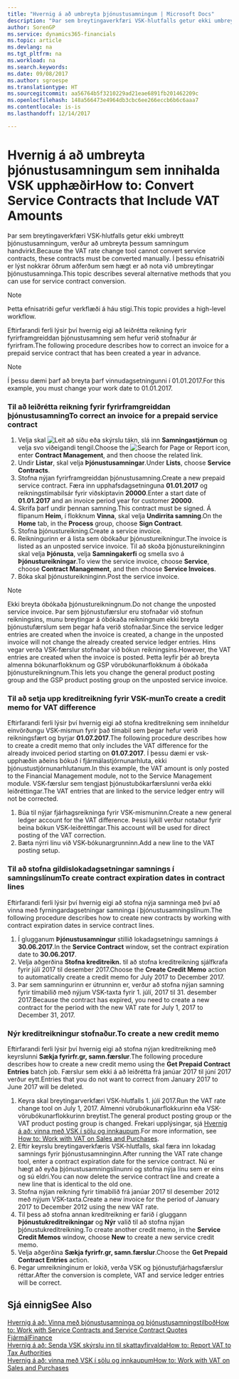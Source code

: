 ```yaml
---
title: "Hvernig á að umbreyta þjónustusamningum | Microsoft Docs"
description: "Þar sem breytingaverkfæri VSK-hlutfalls getur ekki umbreytt þjónustusamningum, verður að umbreyta þessum samningum handvirkt. Í þessu efnisatriði er lýst nokkrar öðrum aðferðum sem hægt er að nota við umbreytingar þjónustusamninga."
author: SorenGP
ms.service: dynamics365-financials
ms.topic: article
ms.devlang: na
ms.tgt_pltfrm: na
ms.workload: na
ms.search.keywords: 
ms.date: 09/08/2017
ms.author: sgroespe
ms.translationtype: HT
ms.sourcegitcommit: aa56764b5f3210229ad21eae6891fb201462209c
ms.openlocfilehash: 148a566473e4964db3cbc6ee266eccb6b6c6aaa7
ms.contentlocale: is-is
ms.lasthandoff: 12/14/2017

---
```

# <a name="how-to-convert-service-contracts-that-include-vat-amounts"></a><span data-ttu-id="ca69b-104">Hvernig á að umbreyta þjónustusamningum sem innihalda VSK upphæðir</span><span class="sxs-lookup"><span data-stu-id="ca69b-104">How to: Convert Service Contracts that Include VAT Amounts</span></span>
<span data-ttu-id="ca69b-105">Þar sem breytingaverkfæri VSK-hlutfalls getur ekki umbreytt þjónustusamningum, verður að umbreyta þessum samningum handvirkt.</span><span class="sxs-lookup"><span data-stu-id="ca69b-105">Because the VAT rate change tool cannot convert service contracts, these contracts must be converted manually.</span></span> <span data-ttu-id="ca69b-106">Í þessu efnisatriði er lýst nokkrar öðrum aðferðum sem hægt er að nota við umbreytingar þjónustusamninga.</span><span class="sxs-lookup"><span data-stu-id="ca69b-106">This topic describes several alternative methods that you can use for service contract conversion.</span></span>  

> [!NOTE]  
>  <span data-ttu-id="ca69b-107">Þetta efnisatriði gefur verkflæði á háu stigi.</span><span class="sxs-lookup"><span data-stu-id="ca69b-107">This topic provides a high-level workflow.</span></span>  

 <span data-ttu-id="ca69b-108">Eftirfarandi ferli lýsir því hvernig eigi að leiðrétta reikning fyrir fyrirframgreiddan þjónustusamning sem hefur verið stofnaður ár fyrirfram.</span><span class="sxs-lookup"><span data-stu-id="ca69b-108">The following procedure describes how to correct an invoice for a prepaid service contract that has been created a year in advance.</span></span>  

> [!NOTE]  
>  <span data-ttu-id="ca69b-109">Í þessu dæmi þarf að breyta þarf vinnudagsetningunni í 01.01.2017.</span><span class="sxs-lookup"><span data-stu-id="ca69b-109">For this example, you must change your work date to 01.01.2017.</span></span>  

### <a name="to-correct-an-invoice-for-a-prepaid-service-contract"></a><span data-ttu-id="ca69b-110">Til að leiðrétta reikning fyrir fyrirframgreiddan þjónustusamning</span><span class="sxs-lookup"><span data-stu-id="ca69b-110">To correct an invoice for a prepaid service contract</span></span>  
1. <span data-ttu-id="ca69b-111">Velja skal ![Leit að síðu eða skýrslu](media/ui-search/search_small.png "Leit að síðu eða skýrslu táknið") tákn, slá inn **Samningastjórnun** og velja svo viðeigandi tengil.</span><span class="sxs-lookup"><span data-stu-id="ca69b-111">Choose the ![Search for Page or Report](media/ui-search/search_small.png "Search for Page or Report icon") icon, enter **Contract Management**, and then choose the related link.</span></span>  
2. <span data-ttu-id="ca69b-112">Undir **Listar**, skal velja **Þjónustusamningar**.</span><span class="sxs-lookup"><span data-stu-id="ca69b-112">Under **Lists**, choose **Service Contracts**.</span></span>  
3. <span data-ttu-id="ca69b-113">Stofna nýjan fyrirframgreiddan þjónustusamning.</span><span class="sxs-lookup"><span data-stu-id="ca69b-113">Create a new prepaid service contract.</span></span> <span data-ttu-id="ca69b-114">Færa inn upphafsdagsetninguna **01.01.2017** og reikningstímabilsár fyrir viðskiptavin **20000**.</span><span class="sxs-lookup"><span data-stu-id="ca69b-114">Enter a start date of **01.01.2017** and an invoice period year for customer **20000**.</span></span>  
4. <span data-ttu-id="ca69b-115">Skrifa þarf undir þennan samning.</span><span class="sxs-lookup"><span data-stu-id="ca69b-115">This contract must be signed.</span></span> <span data-ttu-id="ca69b-116">Á flipanum **Heim**, í flokknum **Vinna**, skal velja **Undirrita samning**.</span><span class="sxs-lookup"><span data-stu-id="ca69b-116">On the **Home** tab, in the **Process** group, choose **Sign Contract**.</span></span>  
5. <span data-ttu-id="ca69b-117">Stofna þjónustureikning.</span><span class="sxs-lookup"><span data-stu-id="ca69b-117">Create a service invoice.</span></span>
6. <span data-ttu-id="ca69b-118">Reikningurinn er á lista sem óbókaður þjónustureikningur.</span><span class="sxs-lookup"><span data-stu-id="ca69b-118">The invoice is listed as an unposted service invoice.</span></span> <span data-ttu-id="ca69b-119">Til að skoða þjónustureikninginn skal velja **Þjónusta**, velja **Samningakerfi** og smella svo á **Þjónustureikningar**.</span><span class="sxs-lookup"><span data-stu-id="ca69b-119">To view the service invoice, choose **Service**, choose **Contract Management**, and then choose **Service Invoices**.</span></span>  
7. <span data-ttu-id="ca69b-120">Bóka skal þjónustureikninginn.</span><span class="sxs-lookup"><span data-stu-id="ca69b-120">Post the service invoice.</span></span>  

> [!NOTE]  
>  <span data-ttu-id="ca69b-121">Ekki breyta óbókaða þjónustureikningnum.</span><span class="sxs-lookup"><span data-stu-id="ca69b-121">Do not change the unposted service invoice.</span></span> <span data-ttu-id="ca69b-122">Þar sem þjónustufærslur eru stofnaðar við stofnun reikningsins, munu breytingar á óbókaða reikningnum ekki breyta þjónustufærslum sem þegar hafa verið stofnaðar.</span><span class="sxs-lookup"><span data-stu-id="ca69b-122">Since the service ledger entries are created when the invoice is created, a change in the unposted invoice will not change the already created service ledger entries.</span></span> <span data-ttu-id="ca69b-123">Hins vegar verða VSK-færslur stofnaðar við bókun reikningsins.</span><span class="sxs-lookup"><span data-stu-id="ca69b-123">However, the VAT entries are created when the invoice is posted.</span></span> <span data-ttu-id="ca69b-124">Þetta leyfir þér að breyta almenna bókunarflokknum og GSP vörubókunarflokknum á óbókaða þjónustureikningnum.</span><span class="sxs-lookup"><span data-stu-id="ca69b-124">This lets you change the general product posting group and the GSP product posting group on the unposted service invoice.</span></span>  

### <a name="to-create-a-credit-memo-for-vat-difference"></a><span data-ttu-id="ca69b-125">Til að setja upp kreditreikning fyrir VSK-mun</span><span class="sxs-lookup"><span data-stu-id="ca69b-125">To create a credit memo for VAT difference</span></span>  
<span data-ttu-id="ca69b-126">Eftirfarandi ferli lýsir því hvernig eigi að stofna kreditreikning sem inniheldur einvörðungu VSK-mismun fyrir það tímabil sem þegar hefur verið reikningsfært og byrjar **01.07.2017**.</span><span class="sxs-lookup"><span data-stu-id="ca69b-126">The following procedure describes how to create a credit memo that only includes the VAT difference for the already invoiced period starting on **01.07.2017**.</span></span> <span data-ttu-id="ca69b-127">Í þessu dæmi er vsk-upphæðin aðeins bókuð í fjármálastjórnunarhluta, ekki þjónustustjórnunarhlutanum.</span><span class="sxs-lookup"><span data-stu-id="ca69b-127">In this example, the VAT amount is only posted to the Financial Management module, not to the Service Management module.</span></span> <span data-ttu-id="ca69b-128">VSK-færslur sem tengjast þjónustubókarfærslunni verða ekki leiðréttingar.</span><span class="sxs-lookup"><span data-stu-id="ca69b-128">The VAT entries that are linked to the service ledger entry will not be corrected.</span></span>  

1. <span data-ttu-id="ca69b-129">Búa til nýjar fjárhagsreikninga fyrir VSK-mismuninn.</span><span class="sxs-lookup"><span data-stu-id="ca69b-129">Create a new general ledger account for the VAT difference.</span></span> <span data-ttu-id="ca69b-130">Þessi lykill verður notaður fyrir beina bókun VSK-leiðréttingar.</span><span class="sxs-lookup"><span data-stu-id="ca69b-130">This account will be used for direct posting of the VAT correction.</span></span>  
2. <span data-ttu-id="ca69b-131">Bæta nýrri línu við VSK-bókunargrunninn.</span><span class="sxs-lookup"><span data-stu-id="ca69b-131">Add a new line to the VAT posting setup.</span></span>  

### <a name="to-create-contract-expiration-dates-in-contract-lines"></a><span data-ttu-id="ca69b-132">Til að stofna gildislokadagsetningar samnings í samningslínum</span><span class="sxs-lookup"><span data-stu-id="ca69b-132">To create contract expiration dates in contract lines</span></span>  
<span data-ttu-id="ca69b-133">Eftirfarandi ferli lýsir því hvernig eigi að stofna nýja samninga með því að vinna með fyrningardagsetningar samninga í þjónustusamningslínum.</span><span class="sxs-lookup"><span data-stu-id="ca69b-133">The following procedure describes how to create new contracts by working with contract expiration dates in service contract lines.</span></span>  

1. <span data-ttu-id="ca69b-134">Í glugganum **Þjónustusamningur** stillið lokadagsetningu samnings á **30.06.2017**.</span><span class="sxs-lookup"><span data-stu-id="ca69b-134">In the **Service Contract** window, set the contract expiration date to **30.06.2017**.</span></span>  
2. <span data-ttu-id="ca69b-135">Velja aðgerðina **Stofna kreditreikn.** til að stofna kreditreikning sjálfkrafa fyrir júlí 2017 til desember 2017.</span><span class="sxs-lookup"><span data-stu-id="ca69b-135">Choose the **Create Credit Memo** action to automatically create a credit memo for July 2017 to December 2017.</span></span>  
3. <span data-ttu-id="ca69b-136">Þar sem samningurinn er útrunninn er, verður að stofna nýjan samning fyrir tímabilið með nýjum VSK-taxta fyrir 1. júlí, 2017 til 31. desember 2017.</span><span class="sxs-lookup"><span data-stu-id="ca69b-136">Because the contract has expired, you need to create a new contract for the period with the new VAT rate for July 1, 2017 to December 31, 2017.</span></span>  

### <a name="to-create-a-new-credit-memo"></a><span data-ttu-id="ca69b-137">Nýr kreditreikningur stofnaður.</span><span class="sxs-lookup"><span data-stu-id="ca69b-137">To create a new credit memo</span></span>  
<span data-ttu-id="ca69b-138">Eftirfarandi ferli lýsir því hvernig eigi að stofna nýjan kreditreikning með keyrslunni **Sækja fyrirfr.gr, samn.færslur**.</span><span class="sxs-lookup"><span data-stu-id="ca69b-138">The following procedure describes how to create a new credit memo using the **Get Prepaid Contract Entries** batch job.</span></span> <span data-ttu-id="ca69b-139">Færslur sem ekki á að leiðrétta frá janúar 2017 til júní 2017 verður eytt.</span><span class="sxs-lookup"><span data-stu-id="ca69b-139">Entries that you do not want to correct from January 2017 to June 2017 will be deleted.</span></span>  

1. <span data-ttu-id="ca69b-140">Keyra skal breytingarverkfæri VSK-hlutfalls 1. júlí 2017.</span><span class="sxs-lookup"><span data-stu-id="ca69b-140">Run the VAT rate change tool on July 1, 2017.</span></span> <span data-ttu-id="ca69b-141">Almenni vörubókunarflokkurinn eða VSK-vörubókunarflokkurinn breytist.</span><span class="sxs-lookup"><span data-stu-id="ca69b-141">The general product posting group or the VAT product posting group is changed.</span></span> <span data-ttu-id="ca69b-142">Frekari upplýsingar, sjá [Hvernig á að: vinna með VSK í sölu og innkaupum](finance-work-with-vat.md).</span><span class="sxs-lookup"><span data-stu-id="ca69b-142">For more information, see [How to: Work with VAT on Sales and Purchases](finance-work-with-vat.md).</span></span>  
2. <span data-ttu-id="ca69b-143">Eftir keyrslu breytingaverkfæris VSK-hlutfalls, skal færa inn lokadag samnings fyrir þjónustusamninginn.</span><span class="sxs-lookup"><span data-stu-id="ca69b-143">After running the VAT rate change tool, enter a contract expiration date for the service contract.</span></span> <span data-ttu-id="ca69b-144">Nú er hægt að eyða þjónustusamningslínunni og stofna nýja línu sem er eins og sú eldri.</span><span class="sxs-lookup"><span data-stu-id="ca69b-144">You can now delete the service contract line and create a new line that is identical to the old one.</span></span>  
3. <span data-ttu-id="ca69b-145">Stofna nýjan reikning fyrir tímabilið frá janúar 2017 til desember 2012 með nýjum VSK-taxta.</span><span class="sxs-lookup"><span data-stu-id="ca69b-145">Create a new invoice for the period of January 2017 to December 2012 using the new VAT rate.</span></span>  
4. <span data-ttu-id="ca69b-146">Til þess að stofna annan kreditreikning er farið í gluggann **Þjónustukreditreikningar** og **Nýr** valið til að stofna nýjan þjónustukreditreikning.</span><span class="sxs-lookup"><span data-stu-id="ca69b-146">To create another credit memo, in the **Service Credit Memos** window, choose **New** to create a new service credit memo.</span></span>  
5. <span data-ttu-id="ca69b-147">Velja aðgerðina **Sækja fyrirfr.gr, samn.færslur**.</span><span class="sxs-lookup"><span data-stu-id="ca69b-147">Choose the **Get Prepaid Contract Entries** action.</span></span>  
6. <span data-ttu-id="ca69b-148">Þegar umreikninginum er lokið, verða VSK og þjónustufjárhagsfærslur réttar.</span><span class="sxs-lookup"><span data-stu-id="ca69b-148">After the conversion is complete, VAT and service ledger entries will be correct.</span></span>  

## <a name="see-also"></a><span data-ttu-id="ca69b-149">Sjá einnig</span><span class="sxs-lookup"><span data-stu-id="ca69b-149">See Also</span></span>  
[<span data-ttu-id="ca69b-150">Hvernig á að: Vinna með þjónustusamninga og þjónustusamningstilboð</span><span class="sxs-lookup"><span data-stu-id="ca69b-150">How to: Work with Service Contracts and Service Contract Quotes</span></span>](service-how-to-create-service-contracts-and-service-contract-quotes.md)  
[<span data-ttu-id="ca69b-151">Fjármál</span><span class="sxs-lookup"><span data-stu-id="ca69b-151">Finance</span></span>](finance.md)  
[<span data-ttu-id="ca69b-152">Hvernig á að: Senda VSK skýrslu inn til skattayfirvalda</span><span class="sxs-lookup"><span data-stu-id="ca69b-152">How to: Report VAT to Tax Authorities</span></span>](finance-how-report-vat.md)  
[<span data-ttu-id="ca69b-153">Hvernig á að: vinna með VSK í sölu og innkaupum</span><span class="sxs-lookup"><span data-stu-id="ca69b-153">How to: Work with VAT on Sales and Purchases</span></span>](finance-work-with-vat.md)  

